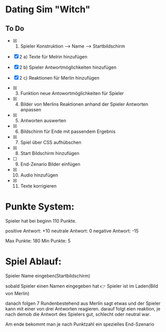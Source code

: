 # Dating Sim "Witch"

## To Do

- [x] 1. Spieler Konstruktion --> Name --> Startbildschirm

- [x] 2 a) Texte für Melrin hinzufügen

- [x] 2 b) Spieler Antwortmöglichkeiten hinzufügen

- [x] 2 c) Reaktionen für Merlin hinzufügen

- [x] 3. Funktion neue Antowortmöglichkeiten für Spieler

- [x] 4. Bilder von Merlins  Reaktionen anhand der Spieler Antworten anpassen 

- [x] 5. Antworten auswerten 

- [x] 6. Bildschirm für Ende mit passendem Ergebnis

- [x] 7. Spiel über CSS aufhübschen

- [x] 8. Start Bildschirm hinzufügen

- [ ] 9. End-Zenario Bilder einfügen

- [x] 10. Audio hinzufügen

- [x] 11. Texte korrigieren


##

# Punkte System:
Spieler hat bei beginn 110 Punkte.

positive Antwort: +10
neutrale Antwort:  0
negative Antwort: -15

Max Punkte: 180
Min Punkte: 5

##

# Spiel Ablauf:

Spieler Name eingeben(Startbildschirm)

sobald Spieler einen Namen eingegeben hat
:point_right: Spieler ist im Laden(Bild von Merlin)

danach folgen 7 Rundenbestehend aus
Merlin sagt etwas und der Spieler kann mit einer von drei Antworten reagieren.
darauf folgt eien reaktion, je nach demob die Antwort des Spielers gut, schlecht oder neutral war.

Am ende bekommt man je nach Punktzahl ein spezielles End-Szenario